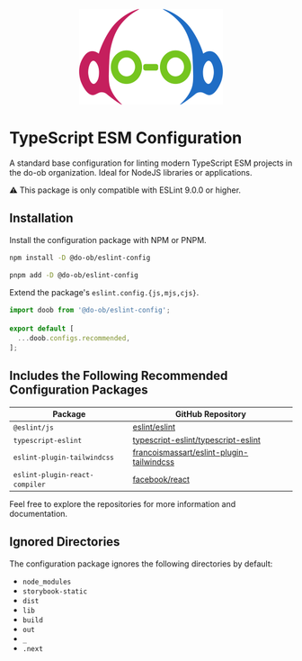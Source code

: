 <p align="center">
  <img
    width="256"
    src="https://github.com/do-ob-io/shared/blob/main/do-ob-logo-readme.png?raw=true"
    alt="do-ob logo"
  />
</p>

# TypeScript ESM Configuration

A standard base configuration for linting modern TypeScript ESM projects in the do-ob organization. Ideal for NodeJS libraries or applications.

:warning: This package is only compatible with ESLint 9.0.0 or higher.

## Installation

Install the configuration package with NPM or PNPM.

```sh
npm install -D @do-ob/eslint-config
```

```sh
pnpm add -D @do-ob/eslint-config
```

Extend the package's `eslint.config.{js,mjs,cjs}`.

```ts
import doob from '@do-ob/eslint-config';

export default [
  ...doob.configs.recommended,
];
```

## Includes the Following Recommended Configuration Packages

| Package | GitHub Repository |
|---------|------------------|
| `@eslint/js` | [eslint/eslint](https://github.com/eslint/eslint) |
| `typescript-eslint` | [typescript-eslint/typescript-eslint](https://github.com/typescript-eslint/typescript-eslint) |
| `eslint-plugin-tailwindcss` | [francoismassart/eslint-plugin-tailwindcss](https://github.com/francoismassart/eslint-plugin-tailwindcss) |
| `eslint-plugin-react-compiler` | [facebook/react](https://github.com/facebook/react/tree/main/compiler/packages/eslint-plugin-react-compiler) |

Feel free to explore the repositories for more information and documentation.


## Ignored Directories

The configuration package ignores the following directories by default:

- `node_modules`
- `storybook-static`
- `dist`
- `lib`
- `build`
- `out`
- `_`
- `.next`
